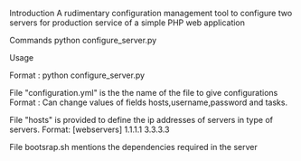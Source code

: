 Introduction
A rudimentary configuration management tool to configure two servers for production service of a simple PHP web application


Commands
python configure_server.py


Usage

Format : python configure_server.py

File "configuration.yml" is the the name of the file to give configurations
Format : Can change values of fields hosts,username,password and tasks.

File "hosts" is provided to define the ip addresses of servers in type of servers.
Format: [webservers]
1.1.1.1
3.3.3.3

File bootsrap.sh mentions the dependencies required in the server

